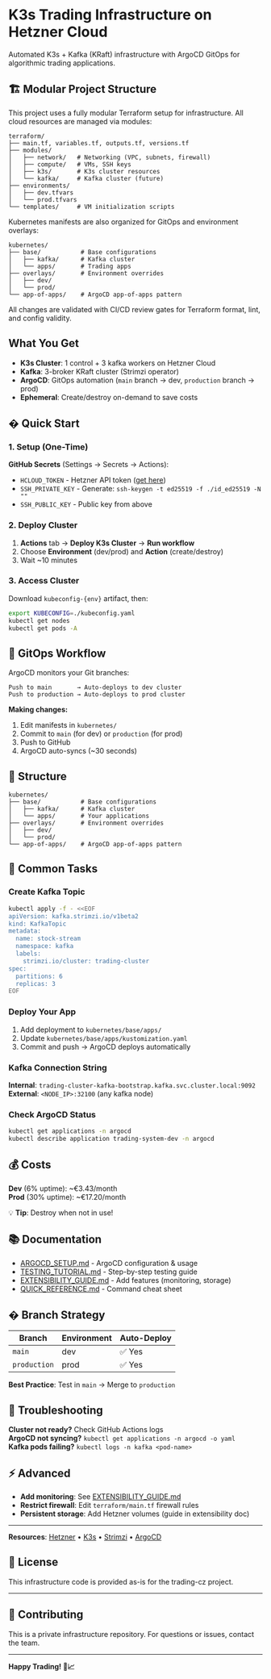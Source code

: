 # K3s Trading Infrastructure on Hetzner Cloud

Automated K3s + Kafka (KRaft) infrastructure with ArgoCD GitOps for algorithmic trading applications.

## 🏗️ Modular Project Structure

This project uses a fully modular Terraform setup for infrastructure. All cloud resources are managed via modules:

```
terraform/
├── main.tf, variables.tf, outputs.tf, versions.tf
├── modules/
│   ├── network/   # Networking (VPC, subnets, firewall)
│   ├── compute/   # VMs, SSH keys
│   ├── k3s/       # K3s cluster resources
│   └── kafka/     # Kafka cluster (future)
├── environments/
│   ├── dev.tfvars
│   └── prod.tfvars
└── templates/     # VM initialization scripts
```

Kubernetes manifests are also organized for GitOps and environment overlays:

```
kubernetes/
├── base/           # Base configurations
│   ├── kafka/      # Kafka cluster
│   └── apps/       # Trading apps
├── overlays/       # Environment overrides
│   ├── dev/
│   └── prod/
└── app-of-apps/    # ArgoCD app-of-apps pattern
```

All changes are validated with CI/CD review gates for Terraform format, lint, and config validity.

## What You Get

- **K3s Cluster**: 1 control + 3 kafka workers on Hetzner Cloud
- **Kafka**: 3-broker KRaft cluster (Strimzi operator)
- **ArgoCD**: GitOps automation (`main` branch → dev, `production` branch → prod)
- **Ephemeral**: Create/destroy on-demand to save costs

## � Quick Start

### 1. Setup (One-Time)

**GitHub Secrets** (Settings → Secrets → Actions):
- `HCLOUD_TOKEN` - Hetzner API token ([get here](https://console.hetzner.cloud/))
- `SSH_PRIVATE_KEY` - Generate: `ssh-keygen -t ed25519 -f ./id_ed25519 -N ""`
- `SSH_PUBLIC_KEY` - Public key from above

### 2. Deploy Cluster

1. **Actions** tab → **Deploy K3s Cluster** → **Run workflow**
2. Choose **Environment** (dev/prod) and **Action** (create/destroy)
3. Wait ~10 minutes

### 3. Access Cluster

Download `kubeconfig-{env}` artifact, then:

```bash
export KUBECONFIG=./kubeconfig.yaml
kubectl get nodes
kubectl get pods -A
```

## 🔄 GitOps Workflow

ArgoCD monitors your Git branches:

```
Push to main       → Auto-deploys to dev cluster
Push to production → Auto-deploys to prod cluster
```

**Making changes:**
1. Edit manifests in `kubernetes/`
2. Commit to `main` (for dev) or `production` (for prod)
3. Push to GitHub
4. ArgoCD auto-syncs (~30 seconds)

## 📁 Structure

```
kubernetes/
├── base/           # Base configurations
│   ├── kafka/      # Kafka cluster
│   └── apps/       # Your applications
├── overlays/       # Environment overrides
│   ├── dev/
│   └── prod/
└── app-of-apps/    # ArgoCD app-of-apps pattern
```

## 🔧 Common Tasks

### Create Kafka Topic

```bash
kubectl apply -f - <<EOF
apiVersion: kafka.strimzi.io/v1beta2
kind: KafkaTopic
metadata:
  name: stock-stream
  namespace: kafka
  labels:
    strimzi.io/cluster: trading-cluster
spec:
  partitions: 6
  replicas: 3
EOF
```

### Deploy Your App

1. Add deployment to `kubernetes/base/apps/`
2. Update `kubernetes/base/apps/kustomization.yaml`
3. Commit and push → ArgoCD deploys automatically

### Kafka Connection String

**Internal**: `trading-cluster-kafka-bootstrap.kafka.svc.cluster.local:9092`  
**External**: `<NODE_IP>:32100` (any kafka node)

### Check ArgoCD Status

```bash
kubectl get applications -n argocd
kubectl describe application trading-system-dev -n argocd
```

## 💰 Costs

**Dev** (6% uptime): ~€3.43/month  
**Prod** (30% uptime): ~€17.20/month

💡 **Tip**: Destroy when not in use!

## 📚 Documentation

- [ARGOCD_SETUP.md](./ARGOCD_SETUP.md) - ArgoCD configuration & usage
- [TESTING_TUTORIAL.md](./TESTING_TUTORIAL.md) - Step-by-step testing guide
- [EXTENSIBILITY_GUIDE.md](./EXTENSIBILITY_GUIDE.md) - Add features (monitoring, storage)
- [QUICK_REFERENCE.md](./QUICK_REFERENCE.md) - Command cheat sheet

## � Branch Strategy

| Branch | Environment | Auto-Deploy |
|--------|-------------|-------------|
| `main` | dev | ✅ Yes |
| `production` | prod | ✅ Yes |

**Best Practice**: Test in `main` → Merge to `production`

## 🐛 Troubleshooting

**Cluster not ready?** Check GitHub Actions logs  
**ArgoCD not syncing?** `kubectl get applications -n argocd -o yaml`  
**Kafka pods failing?** `kubectl logs -n kafka <pod-name>`

## ⚡ Advanced

- **Add monitoring**: See [EXTENSIBILITY_GUIDE.md](./EXTENSIBILITY_GUIDE.md)
- **Restrict firewall**: Edit `terraform/main.tf` firewall rules
- **Persistent storage**: Add Hetzner volumes (guide in extensibility doc)

---

**Resources**: [Hetzner](https://docs.hetzner.com/cloud/) • [K3s](https://docs.k3s.io/) • [Strimzi](https://strimzi.io/docs/) • [ArgoCD](https://argo-cd.readthedocs.io/)

## 📝 License

This infrastructure code is provided as-is for the trading-cz project.

---

## 🤝 Contributing

This is a private infrastructure repository. For questions or issues, contact the team.

---

**Happy Trading! 🚀📈**
